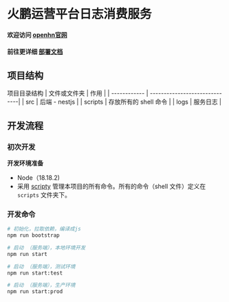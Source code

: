 # 火鹏运营平台日志消费服务

#### 欢迎访问 [openhn官网](https://www.openhn.com) 
#### 前往更详细 [部署文档](https://www.openhn.com/development-manual) 

## 项目结构

项目目录结构
| 文件或文件夹 | 作用                             |
| ------------ | ------------------------------|
| src          | 后端 - nestjs                  |
| scripts      | 存放所有的 shell 命令            |
| logs         | 服务日志                        |

## 开发流程

### 初次开发

**开发环境准备**
- Node（18.18.2)
- 采用 [scripty](https://www.npmjs.com/package/scripty) 管理本项目的所有命令。所有的命令（shell 文件）定义在 `scripts`
  文件夹下。

### 开发命令

```sh
# 初始化，拉取依赖，编译成js
npm run bootstrap

# 启动 （服务端），本地环境开发
npm run start

# 启动 （服务端），测试环境
npm run start:test

# 启动 （服务端），生产环境
npm run start:prod

